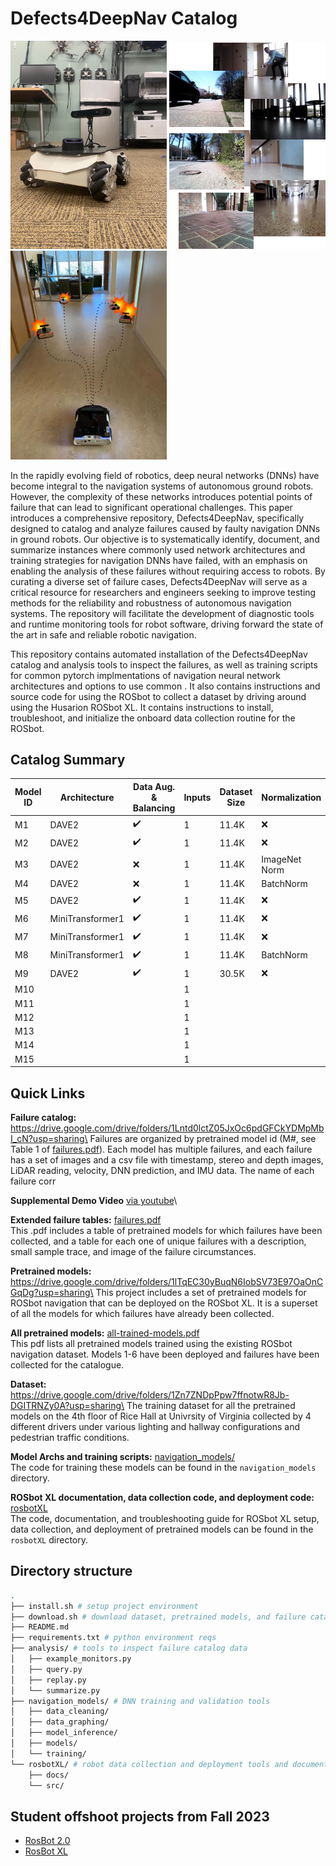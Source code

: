 # Defects4DeepNav Catalog

<p float="middle">
  <img src="rosbotXL/docs/image/IMG_9067.jpg" width="250" />
  <img src="rosbotXL/docs/image/dataset.png" width="250" /> 
  <img src="rosbotXL/docs/image/rosbot-heroimage-new.jpg" width="250" /> 
</p>



In the rapidly evolving field of robotics, deep neural networks (DNNs) have become integral to the navigation systems of autonomous ground robots. However, the complexity of these networks introduces potential points of failure that can lead to significant operational challenges. This  paper introduces a comprehensive repository, Defects4DeepNav, specifically designed to catalog and analyze failures caused by faulty navigation DNNs in ground robots.
Our objective is to systematically identify, document, and summarize instances where commonly used network architectures and training strategies for navigation DNNs have failed, with an emphasis on enabling the analysis of these failures without requiring access to robots.
By curating a diverse set of failure cases, Defects4DeepNav will serve as a critical resource for researchers and engineers seeking to improve testing methods for the reliability and robustness of autonomous navigation systems.
The repository will facilitate the development of diagnostic tools and runtime monitoring tools for robot software, driving forward the state of the art in safe and reliable robotic navigation.


This repository contains automated installation of the Defects4DeepNav catalog and analysis tools to inspect the failures, as well as training scripts for common pytorch implmentations of navigation neural network architectures and options to use common .
It also contains instructions and source code for using the ROSbot to collect a dataset by driving around using the Husarion ROSbot XL.
It contains instructions to install, troubleshoot, and initialize the onboard data collection routine for the ROSbot.

## Catalog Summary

| Model ID | Architecture     | Data Aug. \& Balancing | Inputs  | Dataset Size | Normalization | Epochs       | Loss Function  | Failures |
| -------- | ---------------- | ---------------------- | ------- | ------------ | ------------- | ------------ | -------------- | -------- |
| M1       | DAVE2            | :heavy_check_mark:     | 1       | 11.4K        | :x:           | 100          | MSE            | 13       |
| M2       | DAVE2            | :heavy_check_mark:     | 1       | 11.4K        | :x:           | 100          | L1             | 4        |
| M3       | DAVE2            | :x:                    | 1       | 11.4K        | ImageNet Norm | 100          | MSE            | 12       |
| M4       | DAVE2            | :x:                    | 1       | 11.4K        | BatchNorm     | 100          | MSE            | 12       |
| M5       | DAVE2            | :heavy_check_mark:     | 1       | 11.4K        | :x:           | convergence  | L1             | 2        |
| M6       | MiniTransformer1 | :heavy_check_mark:     | 1       | 11.4K        | :x:           | 100          | MSE            | 12       |
| M7       | MiniTransformer1 | :heavy_check_mark:     | 1       | 11.4K        | :x:           | convergence  | MSE            |          |
| M8       | MiniTransformer1 | :heavy_check_mark:     | 1       | 11.4K        | BatchNorm     | 100          | MSE            |          |
| M9       | DAVE2            | :heavy_check_mark:     | 1       | 30.5K        | :x:           | 100          | MSE            | 12       |
| M10      |             |      | 1       |         |            |           |             |        |
| M11      |             |      | 1       |         |            |           |             |        |
| M12      |             |      | 1       |         |            |           |             |        |
| M13      |             |      | 1       |         |            |           |             |        |
| M14      |             |      | 1       |         |            |           |             |        |
| M15      |             |      | 1       |         |            |           |             |        |

## Quick Links

**Failure catalog:** https://drive.google.com/drive/folders/1Lntd0lctZ05JxOc6pdGFCkYDMpMbI_cN?usp=sharing\
Failures are organized by pretrained model id (M\#, see Table 1 of [failures.pdf](./failures.pdf)). Each model has multiple failures, and each failure has a set of images and a csv file with timestamp, stereo and depth images, LiDAR reading, velocity, DNN prediction, and IMU data.
The name of each failure corr

**Supplemental Demo Video** [via youtube](https://youtu.be/qgvO_J_3u14)\

**Extended failure tables:** [failures.pdf](./failures.pdf)\
This .pdf includes a table of pretrained models for which failures have been collected, and a table for each one of unique failures with a description, small sample trace, and image of the failure circumstances.

**Pretrained models:** https://drive.google.com/drive/folders/1lTqEC30yBuqN6IobSV73E97OaOnCGqDg?usp=sharing\
This project includes a set of pretrained models for ROSbot navigation that can be deployed on the ROSbot XL. It is a superset of all the models for which failures have already been collected.

**All pretrained models:** [all-trained-models.pdf](./all-trained-models.pdf)\
This pdf lists all pretrained models trained using the existing ROSbot navigation dataset. Models 1-6 have been deployed and failures have been collected for the catalogue.


**Dataset:** https://drive.google.com/drive/folders/1Zn7ZNDpPpw7ffnotwR8Jb-DGITRNZy0A?usp=sharing\
The training dataset for all the pretrained models on the 4th floor of Rice Hall at Univrsity of Virginia collected by 4 different drivers under various lighting and hallway configurations and pedestrian traffic conditions.

**Model Archs and training scripts:** [navigation_models/](navigation_models/)\
The code for training these models can be found in the ``navigation_models`` directory.

**ROSbot XL documentation, data collection code, and deployment code:** [rosbotXL](rosbotXL)\
The code, documentation, and troubleshooting guide for ROSbot XL setup, data collection, and deployment of pretrained models can be found in the ``rosbotXL`` directory.


## Directory structure

```bash
.
├── install.sh # setup project environment
├── download.sh # download dataset, pretrained models, and failure catalog
├── README.md 
├── requirements.txt # python environment reqs
├── analysis/ # tools to inspect failure catalog data
│   ├── example_monitors.py
│   ├── query.py
│   ├── replay.py
│   └── summarize.py
├── navigation_models/ # DNN training and validation tools
│   ├── data_cleaning/
│   ├── data_graphing/
│   ├── model_inference/
│   ├── models/
│   └── training/
└── rosbotXL/ # robot data collection and deployment tools and documentation
    ├── docs/
    └── src/
```


## Student offshoot projects from Fall 2023
- [RosBot 2.0](https://github.com/Taylucky/Rosbot2.0)
- [RosBot XL](https://github.com/ish-gupta/ml-robot)
